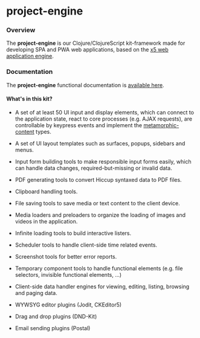 
# project-engine

### Overview

The <strong>project-engine</strong> is our Clojure/ClojureScript kit-framework
made for developing SPA and PWA web applications, based on the
[x5 web application engine](https://monotech-hq.github.io/x5).

### Documentation

The <strong>project-engine</strong> functional documentation is [available here](documentation/COVER.md).

#### What's in this kit?

-  A set of at least 50 UI input and display elements, which can connect to the
   application state, react to core processes (e.g. AJAX requests), are controllable
   by keypress events and implement the [metamorphic-content](https://monotech-hq.github.io/x5/#content-handling)
   types.

- A set of UI layout templates such as surfaces, popups, sidebars and menus.

- Input form building tools to make responsible input forms easily, which can handle
  data changes, required-but-missing or invalid data.

- PDF generating tools to convert Hiccup syntaxed data to PDF files.

- Clipboard handling tools.

- File saving tools to save media or text content to the client device.

- Media loaders and preloaders to organize the loading of images and videos in
  the application.

- Infinite loading tools to build interactive listers.

- Scheduler tools to handle client-side time related events.

- Screenshot tools for better error reports.

- Temporary component tools to handle functional elements (e.g. file selectors,
  invisible functional elements, ...)

- Client-side data handler engines for viewing, editing, listing, browsing
  and paging data.

- WYWSYG editor plugins (Jodit, CKEditor5)

- Drag and drop plugins (DND-Kit)

- Email sending plugins (Postal)
